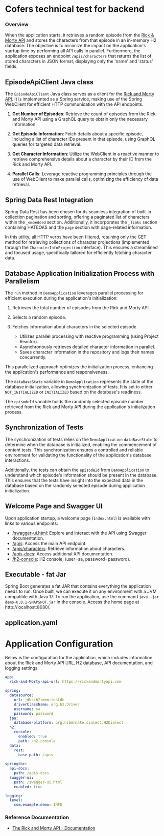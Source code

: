 # Cofers technical test for backend

### Overview
When the application starts, it retrieves a random episode from the 
[Rick & Morty API](https://rickandmortyapi.com/) and stores the characters 
from that episode in an in-memory H2 database. The objective is to minimize 
the impact on the application's startup time by performing all API calls in 
parallel. Furthermore, the application exposes an endpoint `/apis/characters` 
that returns the list of stored characters in JSON format, displaying only 
the 'name' and 'status' fields.

## EpisodeApiClient Java class
The `EpisodeApiClient` Java class serves as a client for the 
[Rick and Morty API](https://rickandmortyapi.com/). It is implemented as a 
Spring service, making use of the Spring WebClient for efficient HTTP 
communication with the API endpoints.

1. **Get Number of Episodes**: Retrieve the count of episodes from the Rick and 
Morty API using a GraphQL query to obtain only the necessary information.

2. **Get Episode Information**: Fetch details about a specific episode, 
including a list of character IDs present in that episode, using GraphQL 
queries for targeted data retrieval.

3. **Get Character Information**: Utilize the WebClient in a reactive manner to 
retrieve comprehensive details about a character by their ID from the Rick and Morty API.

4. **Parallel Calls**: Leverage reactive programming principles through the 
use of WebClient to make parallel calls, optimizing the efficiency of data retrieval.

## Spring Data Rest Integration

Spring Data Rest has been chosen for its seamless integration of built-in collection 
pagination and sorting, offering a paginated list of characters within the 
`_embedded` section. Additionally, it incorporates the `_links` section 
containing HATEOAS and the `page` section with page-related information.

In this utility, all HTTP verbs have been filtered, retaining only the GET method 
for retrieving collections of character projections (implemented through the 
`CharacterInfoProjection` interface). This ensures a streamlined and focused usage, 
specifically tailored for efficiently fetching character data.



## Database Application Initialization Process with Parallelism

The `run` method in `DemoApplication` leverages parallel processing for efficient 
execution during the application's initialization:

1. Retrieves the total number of episodes from the Rick and Morty API.
2. Selects a random episode.
3. Fetches information about characters in the selected episode.

   - Utilizes parallel processing with reactive programming (using Project Reactor).
   - Asynchronously retrieves detailed character information in parallel.
   - Saves character information in the repository and logs their names concurrently.

This parallelized approach optimizes the initialization process, enhancing the 
application's performance and responsiveness.

The `dataBaseState` variable in `DemoApplication` represents the state of the database initialization, allowing synchronization of tests. It is set to either `NOT_INITIALIZED` or `INITIALIZED` based on the database's readiness.

The `episodeId` variable holds the randomly selected episode number retrieved from the Rick and Morty API during the application's initialization process.


## Synchronization of Tests

The synchronization of tests relies on the `DemoApplication` `dataBaseState` to determine when the database is initialized, enabling the commencement of content tests. This synchronization ensures a controlled and reliable environment for validating the functionality of the application's database interactions. 

Additionally, the tests can obtain the `episodeId` from `DemoApplication` to understand which episode's information should be present in the database. This ensures that the tests have insight into the expected data in the database based on the randomly selected episode during application initialization.

## Welcome Page and Swagger UI

Upon application startup, a welcome page (`index.html`) is available with links 
to various endpoints:

- [/swagger-ui.html](http://localhost:8080/swagger-ui.html): Explore and interact with the API using Swagger documentation.
- [/apis](http://localhost:8080/apis): Access the main API endpoint.
- [/apis/characters](http://localhost:8080//apis/characters): Retrieve information about characters.
- [/apis-docs](http://localhost:8080/apis-docs): Access additional API documentation.
- [/h2-console](http://localhost:8080/h2-console): H2 console, (user=sa, password=password).

## Executable - fat Jar

Spring Boot generates a fat JAR that contains everything the application needs to
 run. Once built, we can execute it on any environment with a JVM compatible 
with Java 17. To run the application, use the command `java -jar demo-0.0.1-SNAPSHOT.jar` 
in the console. Access the home page at http://localhost:8080/.


## application.yaml

# Application Configuration

Below is the configuration for the application, which includes information about the Rick and Morty API URL, H2 database, API documentation, and logging settings.

```yaml
app:
  rick-and-Morty-api-url: https://rickandmortyapi.com
      
spring:
  datasource:
    url: jdbc:h2:mem:testdb
    driverClassName: org.h2.Driver
    username: sa
    password: password
  jpa:
    database-platform: org.hibernate.dialect.H2Dialect    
  h2:
    console:
      enabled: true
      path: /h2-console      
  data:
    rest:
      base-path: /apis
      
springdoc:
  api-docs:
    path: /apis-docs
  swagger-ui:
    path: /swagger-ui.html
    enabled: true          

logging:
  level:
    com.example.demo: INFO
```

### Reference Documentation
* [The Rick and Morty API - Documentation](https://rickandmortyapi.com/documentation)